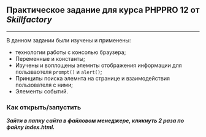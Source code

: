 ## Практическое задание для курса PHPPRO 12 от *Skillfactory*

---

В данном задании были изучены и применены: 
- технологии работы с консолью браузера;
- Переменные и константы; 
- Изучены и воплощены элемнты отображения информации для пользваотеля `prompt()` и `alert()`;
- Принципы поиска элемнта на странице и взаимодействия пользователя с ними;
- Элементы событий.


### Как открыть/запустить

***Зайти в папку сайта в файловом менеджере, кликнуть 2 раза по файлу index.html.***